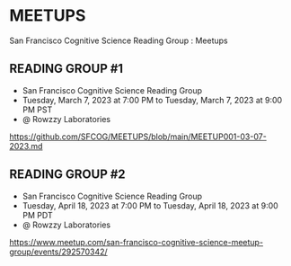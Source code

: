 # MEETUPS
San Francisco Cognitive Science Reading Group : Meetups


## READING GROUP #1
- San Francisco Cognitive Science Reading Group
- Tuesday, March 7, 2023 at 7:00 PM to Tuesday, March 7, 2023 at 9:00 PM PST
- @ Rowzzy Laboratories

https://github.com/SFCOG/MEETUPS/blob/main/MEETUP001-03-07-2023.md


## READING GROUP #2
- San Francisco Cognitive Science Reading Group
- Tuesday, April 18, 2023 at 7:00 PM to Tuesday, April 18, 2023 at 9:00 PM PDT
- @ Rowzzy Laboratories

https://www.meetup.com/san-francisco-cognitive-science-meetup-group/events/292570342/
